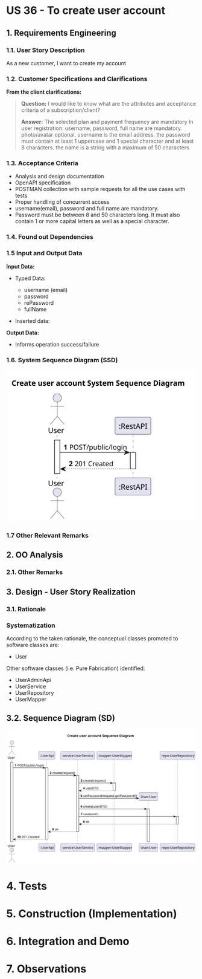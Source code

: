 # US 36 - To create user account

## 1. Requirements Engineering

### 1.1. User Story Description

As a new customer, I want to create my account

### 1.2. Customer Specifications and Clarifications 

**From the client clarifications:**

> **Question:** I would like to know what are the attributes and acceptance criteria of a subscription/client?
> 
> **Answer:** The selected plan and payment frequency are mandatory
              In user registration: username, password, full name are mandatory. 
>             photo/avatar optional. 
>             username is the email address. 
>             the password must contain at least 1 uppercase and 1 special character and at least 8 characters. 
>             the name is a string with a maximum of 50 characters

### 1.3. Acceptance Criteria

* Analysis and design documentation
* OpenAPI specification
* POSTMAN collection with sample requests for all the use cases with tests
* Proper handling of concurrent access
* username(email), password and full name are mandatory.
* Password must be between 8 and 50 characters long. It must also contain 1 or more capital letters as well as a special character.

### 1.4. Found out Dependencies

### 1.5 Input and Output Data

**Input Data:**
* Typed Data:
  * username (email)
  * password
  * rePassword
  * fullName

* Inserted data:

**Output Data:**
* Informs operation success/failure

### 1.6. System Sequence Diagram (SSD)

![US36-SSD](US36-SSD.svg)

### 1.7 Other Relevant Remarks

## 2. OO Analysis

### 2.1. Other Remarks

## 3. Design - User Story Realization 

### 3.1. Rationale

### Systematization ##

According to the taken rationale, the conceptual classes promoted to software classes are: 

 * User

Other software classes (i.e. Pure Fabrication) identified: 
* UserAdminApi
* UserService
* UserRepository
* UserMapper

## 3.2. Sequence Diagram (SD)

![US36-SD](US36-SD.svg)

# 4. Tests 

# 5. Construction (Implementation)

# 6. Integration and Demo 

# 7. Observations





